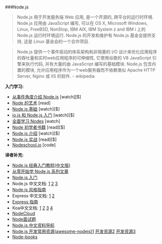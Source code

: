 ###Node.js

>Node.js 用于开发服务端 Web 应用, 是一个开源的, 跨平台的运行时环境. Node.js 应用由 JavaScript 编写, 可以在 OS X, Microsoft Windows, Linux, FreeBSD, NonStop, IBM AIX, IBM System z and IBM i 上的 Node.js 运行时环境运行. Node.js 的开发和维护有 Node.js 基金会提供支持, 这是 Linux 基金会的一个合作项目. 

>Node.js 提供一个事件驱动的体系架构和非阻塞的 I/O 设计来优化应用程序的吞吐量和实时web应用程序的可伸缩性, 它使用谷歌的 V8 JavaScript 引擎来执行代码, 并有大量的由 JavaScript 编写的基础模块. Node.js 包含内置的模块, 允许应用程序作为一个web服务器而不依赖类似  Apache HTTP Server, Nginx 或 IIS 的软件. - wikipedia

**入门学习:**

* [从事件角度介绍 Node.js](https://www.eventedmind.com/classes/introduction-to-node-js-4c0326de) [watch][$]
* [Node 的艺术](https://github.com/maxogden/art-of-node#the-art-of-node) [read]
* [Node.js 基础](http://teamtreehouse.com/library/nodejs-basics) [watch][$]
* [io.js 和 Node.js 入门](http://www.pluralsight.com/courses/running-node-applications-io-js) [watch][$]
* [全面学习 Nodes](https://learnallthenodes.com/episodes/1-what-is-nodejs) [watch]
* [Node 初学者书籍](https://leanpub.com/nodebeginner) [read][$]
* [Node.js 介绍](http://www.pluralsight.com/courses/node-intro) [watch][$]
* [Node.js 实战](https://www.manning.com/books/node-js-in-practice#downloads) [read][$]
* [Nodeschool.io](http://nodeschool.io/) [code]

**译者补充:**

* [Node.js 经典入门教程(中文版)](http://nodebeginner.org/index-zh-cn.html)
* [从零开始学 Node.js 系列文章](http://blog.fens.me/series-nodejs/)
* [Node.js 入门](https://cnodejs.org/getstart)
* Node.js 中文文档: [1](https://davidcai1993.gitbooks.io/nodejs-api-doc-in-chinese/content/)  [2](http://wiki.jikexueyuan.com/project/nodejs/)  [3](http://www.nodeapp.cn/)
* [Node.js 风格指南](https://github.com/wwsun/node-style-guide) 
* Express 中文文档: [1](http://www.expressjs.com.cn/) [2](http://expressjs.jser.us/)
* [Express 指南](http://wiki.jikexueyuan.com/project/express-guide/)
* Koa中文文档: [1](http://koa.rednode.cn/) [2](http://koa.bootcss.com/) [3](https://github.com/guo-yu/koa-guide) [4](http://koajs.cn/)
* [NodeCloud](http://www.nodecloud.org/)
* [Node面试题](https://github.com/jimuyouyou/node-interview-questions)
* [Node.js 中文资料导航](https://github.com/youyudehexie/node123)
* [Node.js 开发常用资源(awesome-nodejs)1](https://github.com/sindresorhus/awesome-nodejs) [开发资源2](https://github.com/lyfeyaj/awesome-resources#nodejs) [开发资源3](https://github.com/vndmtrx/awesome-nodejs)
* [Node-books](https://github.com/pana/node-books)
